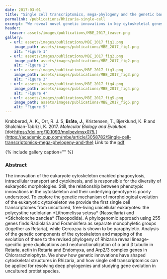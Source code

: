```yaml
---
date: 2017-03-01
title: "Single cell transcriptomics, mega-phylogeny and the genetic basis of morphological innovations in Rhizaria"
permalink: /publications/Rhizaria-single-cell
excerpt: "We reveal novel genetic innovations in key cytoskeletal genes in Rhizaria using single-cell transcriptomics on two uncultivated species."
header:
  teaser: assets/images/publications/MBE_2017_teaser.png
gallery:
  - url: assets/images/publications/MBE_2017_fig1.png
    image_path: assets/images/publications/MBE_2017_fig1.png
    alt: "Figure 1"
  - url: assets/images/publications/MBE_2017_fig2.png
    image_path: assets/images/publications/MBE_2017_fig2.png
    alt: "Figure 2"
  - url: assets/images/publications/MBE_2017_fig3.png
    image_path: assets/images/publications/MBE_2017_fig3.png
    alt: "Figure 3"
  - url: assets/images/publications/MBE_2017_fig4.png
    image_path: assets/images/publications/MBE_2017_fig4.png
    alt: "Figure 4"
  - url: assets/images/publications/MBE_2017_fig5.png
    image_path: assets/images/publications/MBE_2017_fig5.png
    alt: "Figure 5"
---
```


Krabberød, A. K., Orr, R. J. S, **Bråte, J**., Kristensen, T., Bjørklund, K. R and Shalchian-Tabrizi, K. 2017. *Molecular Biology and Evolution*. [doi:https://doi.org/10.1093/molbev/msx075.](https://academic.oup.com/mbe/article/3058782/Single-cell-transcriptomics-mega-phylogeny-and-the) Link to the [pdf](https://oup.silverchair-cdn.com/oup/backfile/Content_public/Journal/mbe/PAP/10.1093_molbev_msx075/1/msx075.pdf?Expires=1491915762&Signature=S-~kTn7~N982joqbS5HOoaR0k6p8uv5cPY4POIhCgYNNKiFmlaJ1ViHcFygN-iRNU1~LnhvcjkTFJRF49691X4oE05fD2tvTFlnzmdsXqSpHVJ2F8a4pnCVl-YpuWz5rZ70AabH8xSCCbX9KS033R6c6taoECf-kRfEGNZxLneEW9NfUmeCEM1XDsUt9LpDMfgLf1AgShVcQ9Spsfe14rMlmzJKrXTOZLruuWXKC4z9BR8thy4xJmwD5gU8Ci3Y2lKOVEh8wSdOnZYU6tGsDYPgOpaXtgnM7jbAuSjZnJ8nUrlgE8lnfsNNY1ZRw9zLvxwKigxMbw8z1smz-lZnt5g__&Key-Pair-Id=APKAIUCZBIA4LVPAVW3Q)

{% include gallery caption="" %}


<h3>Abstract</h3>
The innovation of the eukaryote cytoskeleton enabled phagocytosis, intracellular transport and cytokinesis, and is responsible for the diversity of eukaryotic morphologies. Still, the relationship between phenotypic innovations in the cytoskeleton and their underlying genotype is poorly understood. To explore the genetic mechanism of morphological evolution of the eukaryotic cytoskeleton we provide the first single cell transcriptomes from uncultured, free-living unicellular eukaryotes: the polycystine radiolarian *Lithomelissa setosa* (Nassellaria) and *Sticholonche zanclea* (Taxopodida). A phylogenomic approach using 255 genes finds Radiolaria and Foraminifera as separate monophyletic groups (together as Retaria), while Cercozoa is shown to be paraphyletic. Analysis of the genetic components of the cytoskeleton and mapping of the evolution of these to the revised phylogeny of Rhizaria reveal lineage-specific gene duplications and neofunctionalization of α and β tubulin in Retaria, actin in Retaria and Endomyxa, and Arp2/3 complex genes in Chlorarachniophyta. We show how genetic innovations have shaped cytoskeletal structures in Rhizaria, and how single cell transcriptomics can be applied for resolving deep phylogenies and studying gene evolution in uncultured protist species.
